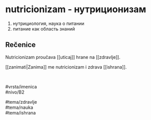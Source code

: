 # nutricionizam - нутриционизам

1. нутрициология, наука о питании  
2. питание как область знаний

## Rečenice

Nutricionizam proučava [[uticaj]] hrane na [[zdravlje]].

[[zanimati|Zanima]] me nutricionizam i zdrava [[ishrana]].

<br>

#vrsta/imenica  
#nivo/B2  

#tema/zdravlje  
#tema/nauka  
#tema/ishrana  
